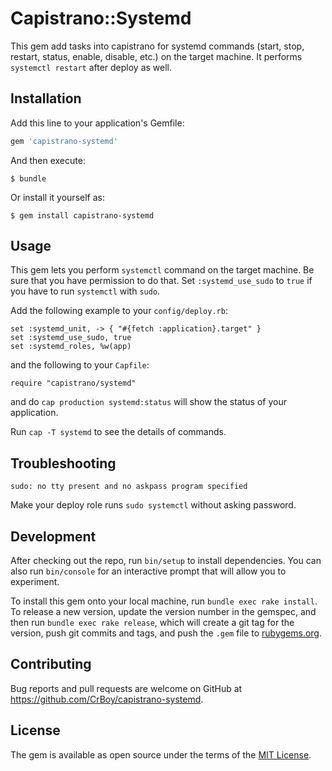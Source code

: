 # Capistrano::Systemd

This gem add tasks into capistrano for systemd commands (start, stop, restart, status, enable, disable, etc.) on the target machine. It performs `systemctl restart` after deploy as well.

## Installation

Add this line to your application's Gemfile:

```ruby
gem 'capistrano-systemd'
```

And then execute:

    $ bundle

Or install it yourself as:

    $ gem install capistrano-systemd

## Usage

This gem lets you perform `systemctl` command on the target machine. Be sure that you have permission to do that. Set `:systemd_use_sudo` to `true` if you have to run `systemctl` with `sudo`.

Add the following example to your `config/deploy.rb`:

```
set :systemd_unit, -> { "#{fetch :application}.target" }
set :systemd_use_sudo, true
set :systemd_roles, %w(app)
```

and the following to your `Capfile`:

```
require "capistrano/systemd"
```

and do `cap production systemd:status` will show the status of your application.

Run `cap -T systemd` to see the details of commands.

## Troubleshooting

`sudo: no tty present and no askpass program specified`

Make your deploy role runs `sudo systemctl` without asking password.

## Development

After checking out the repo, run `bin/setup` to install dependencies. You can also run `bin/console` for an interactive prompt that will allow you to experiment.

To install this gem onto your local machine, run `bundle exec rake install`. To release a new version, update the version number in the gemspec, and then run `bundle exec rake release`, which will create a git tag for the version, push git commits and tags, and push the `.gem` file to [rubygems.org](https://rubygems.org).

## Contributing

Bug reports and pull requests are welcome on GitHub at https://github.com/CrBoy/capistrano-systemd.


## License

The gem is available as open source under the terms of the [MIT License](http://opensource.org/licenses/MIT).

